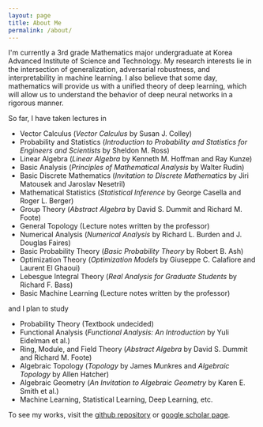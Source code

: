 ```yaml
---
layout: page
title: About Me
permalink: /about/
---
```


I'm currently a 3rd grade Mathematics major undergraduate at Korea Advanced Institute of Science and Technology. My research interests lie  in the intersection of generalization, adversarial robustness, and interpretability in machine learning. I also believe that some day, mathematics will provide us with a unified theory of deep learning, which will allow us to understand the behavior of deep neural networks in a rigorous manner.

So far, I have taken lectures in

* Vector Calculus (*Vector Calculus* by Susan J. Colley)
* Probability and Statistics (*Introduction to Probability and Statistics for Engineers and Scientists* by Sheldon M. Ross)
* Linear Algebra (*Linear Algebra* by Kenneth M. Hoffman and Ray Kunze)
* Basic Analysis (*Principles of Mathematical Analysis* by Walter Rudin)
* Basic Discrete Mathematics (*Invitation to Discrete Mathematics* by Jiri Matousek and Jaroslav Nesetril)
* Mathematical Statistics (*Statistical Inference* by George Casella and Roger L. Berger)
* Group Theory (*Abstract Algebra* by David S. Dummit and Richard M. Foote)
* General Topology (Lecture notes written by the professor)
* Numerical Analysis (*Numerical Analysis* by Richard L. Burden and J. Douglas Faires)
* Basic Probability Theory (*Basic Probability Theory* by Robert B. Ash)
* Optimization Theory (*Optimization Models* by Giuseppe C. Calafiore and Laurent El Ghaoui)
* Lebesgue Integral Theory (*Real Analysis for Graduate Students* by Richard F. Bass)
* Basic Machine Learning (Lecture notes written by the professor)

and I plan to study

* Probability Theory (Textbook undecided)
* Functional Analysis (*Functional Analysis: An Introduction* by Yuli Eidelman et al.)
* Ring, Module, and Field Theory (*Abstract Algebra* by David S. Dummit and Richard M. Foote)
* Algebraic Topology (*Topology* by James Munkres and *Algebraic Topology* by Allen Hatcher)
* Algebraic Geometry (*An Invitation to Algebraic Geometry* by Karen E. Smith et al.)
* Machine Learning, Statistical Learning, Deep Learning, etc.

To see my works, visit the [github repository](https://github.com/1202kbs) or [google scholar page](https://scholar.google.com/citations?user=TofIFUgAAAAJ&hl=en).
